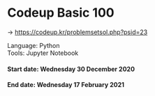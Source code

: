 # Codeup Basic 100
-> https://codeup.kr/problemsetsol.php?psid=23  

Language: Python  
Tools: Jupyter Notebook

#### Start date: Wednesday 30 December 2020
#### End date: Wednesday 17 February 2021
